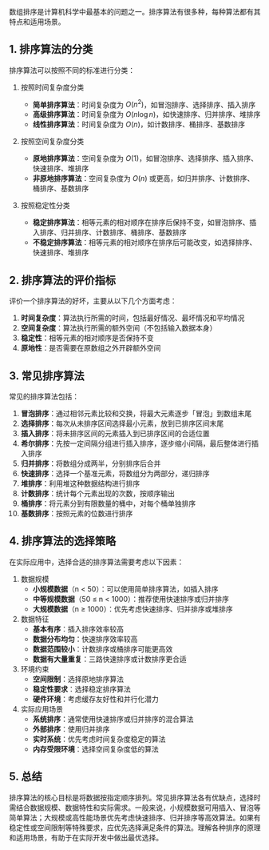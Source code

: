 数组排序是计算机科学中最基本的问题之一。排序算法有很多种，每种算法都有其特点和适用场景。

## 1. 排序算法的分类

排序算法可以按照不同的标准进行分类：

1. 按照时间复杂度分类
   - **简单排序算法**：时间复杂度为 $O(n^2)$，如冒泡排序、选择排序、插入排序
   - **高级排序算法**：时间复杂度为 $O(n \log n)$，如快速排序、归并排序、堆排序
   - **线性排序算法**：时间复杂度为 $O(n)$，如计数排序、桶排序、基数排序

2. 按照空间复杂度分类
   - **原地排序算法**：空间复杂度为 $O(1)$，如冒泡排序、选择排序、插入排序、快速排序、堆排序
   - **非原地排序算法**：空间复杂度为 $O(n)$ 或更高，如归并排序、计数排序、桶排序、基数排序

3. 按照稳定性分类
   - **稳定排序算法**：相等元素的相对顺序在排序后保持不变，如冒泡排序、插入排序、归并排序、计数排序、桶排序、基数排序
   - **不稳定排序算法**：相等元素的相对顺序在排序后可能改变，如选择排序、快速排序、堆排序

## 2. 排序算法的评价指标

评价一个排序算法的好坏，主要从以下几个方面考虑：

1. **时间复杂度**：算法执行所需的时间，包括最好情况、最坏情况和平均情况
2. **空间复杂度**：算法执行所需的额外空间（不包括输入数据本身）
3. **稳定性**：相等元素的相对顺序是否保持不变
4. **原地性**：是否需要在原数组之外开辟额外空间

## 3. 常见排序算法

常见的排序算法包括：

1. **冒泡排序**：通过相邻元素比较和交换，将最大元素逐步「冒泡」到数组末尾
2. **选择排序**：每次从未排序区间选择最小元素，放到已排序区间末尾
3. **插入排序**：将未排序区间的元素插入到已排序区间的合适位置
4. **希尔排序**：先按一定间隔分组进行插入排序，逐步缩小间隔，最后整体进行插入排序
5. **归并排序**：将数组分成两半，分别排序后合并
6. **快速排序**：选择一个基准元素，将数组分为两部分，递归排序
7. **堆排序**：利用堆这种数据结构进行排序
8. **计数排序**：统计每个元素出现的次数，按顺序输出
9. **桶排序**：将元素分到有限数量的桶中，对每个桶单独排序
10. **基数排序**：按照元素的位数进行排序

## 4. 排序算法的选择策略

在实际应用中，选择合适的排序算法需要考虑以下因素：

1. 数据规模
   - **小规模数据**（n < 50）：可以使用简单排序算法，如插入排序
   - **中等规模数据**（50 ≤ n < 1000）：推荐使用快速排序或归并排序
   - **大规模数据**（n ≥ 1000）：优先考虑快速排序、归并排序或堆排序
2. 数据特征
   - **基本有序**：插入排序效率较高
   - **数据分布均匀**：快速排序效率较高
   - **数据范围较小**：计数排序或桶排序可能更高效
   - **数据有大量重复**：三路快速排序或计数排序更合适
3. 环境约束
   - **空间限制**：选择原地排序算法
   - **稳定性要求**：选择稳定排序算法
   - **硬件环境**：考虑缓存友好性和并行化潜力
4. 实际应用场景
   - **系统排序**：通常使用快速排序或归并排序的混合算法
   - **外部排序**：使用归并排序
   - **实时系统**：优先考虑时间复杂度稳定的算法
   - **内存受限环境**：选择空间复杂度低的算法

## 5. 总结

排序算法的核心目标是将数据按指定顺序排列。常见排序算法各有优缺点，选择时需结合数据规模、数据特性和实际需求。一般来说，小规模数据可用插入、冒泡等简单算法；大规模或高性能场景优先考虑快速排序、归并排序等高效算法。如果有稳定性或空间限制等特殊要求，应优先选择满足条件的算法。理解各种排序的原理和适用场景，有助于在实际开发中做出最优选择。

